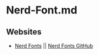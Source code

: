 # Nerd-Font.md

## Websites

* [Nerd Fonts](https://www.nerdfonts.com/) || [Nerd Fonts GitHub](https://github.com/ryanoasis/nerd-fonts)
